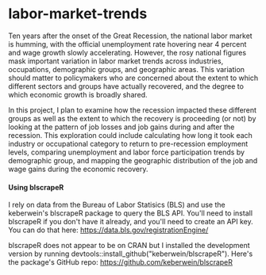 # labor-market-trends

Ten years after the onset of the Great Recession, the national labor market is humming, with the official unemployment rate hovering near 4 percent and wage growth slowly accelerating. However, the rosy national figures mask important variation in labor market trends across industries, occupations, demographic groups, and geographic areas. This variation should matter to policymakers who are concerned about the extent to which different sectors and groups have actually recovered, and the degree to which economic growth is broadly shared.

In this project, I plan to examine how the recession impacted these different groups as well as the extent to which the recovery is proceeding (or not) by looking at the pattern of job losses and job gains during and after the recession. This exploration could include calculating how long it took each industry or occupational category to return to pre-recession employment levels, comparing unemployment and labor force participation trends by demographic group, and mapping the geographic distribution of the job and wage gains during the economic recovery. 

#### Using blscrapeR

I rely on data from the Bureau of Labor Statisics (BLS) and use the keberwein's blscrapeR package to query the BLS API. You'll need to install blscrapeR if you don't have it already, and you'll need to create an API key. You can do that here: https://data.bls.gov/registrationEngine/

blscrapeR does not appear to be on CRAN but I installed the development version by running devtools::install_github("keberwein/blscrapeR"). Here's the package's GitHub repo: https://github.com/keberwein/blscrapeR
